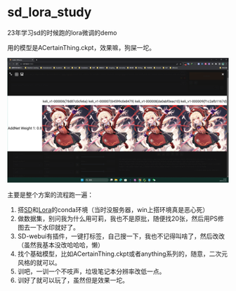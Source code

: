 # sd_lora_study
 23年学习sd的时候跑的lora微调的demo

用的模型是ACertainThing.ckpt，效果嘛，狗屎一坨。

![效果](./results/demo.png)

主要是整个方案的流程跑一遍：

1. 搭[SD](https://github.com/AUTOMATIC1111/stable-diffusion-webui)和[Lora](https://github.com/Akegarasu/lora-scripts)的conda环境（当时没服务器，win上搭环境真是恶心死）
2. 做数据集，别问我为什么用可莉，我也不是原批，随便找20张，然后用PS修图去一下水印就好了。
3. SD-webui有插件，一键打标签，自己搜一下，我也不记得叫啥了，然后改改（虽然我基本没改哈哈哈，懒）
4. 找个基础模型，比如ACertainThing.ckpt或者anything系列的，随意，二次元风格的就可以。
5. 训吧，一训一个不吱声，垃圾笔记本分辨率改低一点。
6. 训好了就可以玩了，虽然但是效果一坨。
